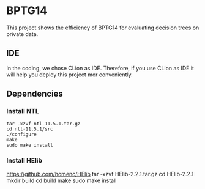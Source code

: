 # BPTG14

This project shows the efficiency of BPTG14 for evaluating decision trees on private data.

## IDE

In the coding, we chose CLion as IDE. Therefore, if you use CLion as IDE it will help you deploy this project mor conveniently.

## Dependencies

### Install NTL

    tar -xzvf ntl-11.5.1.tar.gz
    cd ntl-11.5.1/src
    ./configure 
    make
    sudo make install

### Install HElib
https://github.com/homenc/HElib
    tar -xzvf HElib-2.2.1.tar.gz
    cd HElib-2.2.1
    mkdir build
    cd build
    make
    sudo make install
